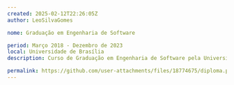 ```yaml
---
created: 2025-02-12T22:26:05Z
author: LeoSilvaGomes

nome: Graduação em Engenharia de Software

period: Março 2018 - Dezembro de 2023
local: Universidade de Brasília
description: Curso de Graduação em Engenharia de Software pela Universidade de Brasília

permalink: https://github.com/user-attachments/files/18774675/diploma.pdf
---
```

